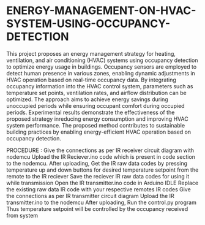 # ENERGY-MANAGEMENT-ON-HVAC-SYSTEM-USING-OCCUPANCY-DETECTION

This project proposes an energy management strategy for heating, ventilation, and air conditioning (HVAC) systems using occupancy detection to optimize energy usage in buildings. Occupancy sensors are employed to detect human presence in various zones, enabling dynamic adjustments in HVAC operation based on real-time occupancy data. By integrating occupancy information into the HVAC control system, parameters such as temperature set points, ventilation rates, and airflow distribution can be optimized. The approach aims to achieve energy savings during unoccupied periods while ensuring occupant comfort during occupied periods. Experimental results demonstrate the effectiveness of the proposed strategy inreducing energy consumption and improving HVAC system performance. The proposed method contributes to sustainable building practices by enabling energy-efficient HVAC operation based on occupancy detection.

PROCEDURE :
Give the connections as per IR receiver circuit diagram with nodemcu
Upload the IR Reciever.ino code which is present in code section to the nodemcu.
After uploading, Get the IR raw data codes by pressing temperature up and down buttons for desired temperature setpoint from the remote to the IR reciever
Save the reciever IR raw data codes for using it while transmission
Open the IR transmitter.ino code in Arduino IDLE
Replace the existing raw data IR code with your respective remotes IR codes
Give the connections as per IR transmitter circuit diagram
Upload the IR transmitter.ino to the nodemcu
After uploading, Run the control.py program
Thus temperature setpoint will be controlled by the occupancy received from system
